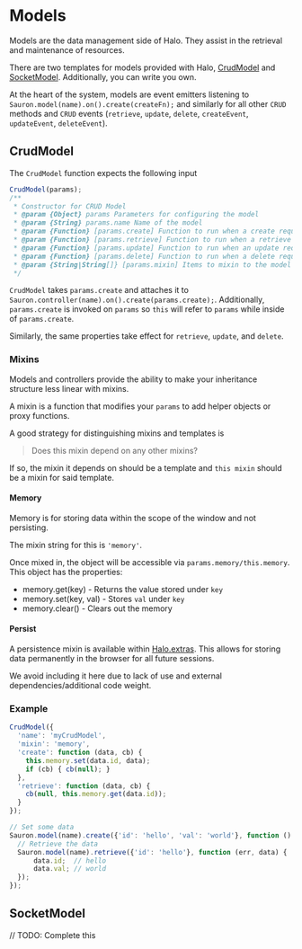 # Models
Models are the data management side of Halo. They assist in the retrieval and maintenance of resources.

There are two templates for models provided with Halo, [CrudModel](#crudmodel) and [SocketModel](#socketmodel). Additionally, you can write you own.

At the heart of the system, models are event emitters listening to `Sauron.model(name).on().create(createFn);` and similarly for all other `CRUD` methods and `CRUD` events (`retrieve`, `update`, `delete`, `createEvent`, `updateEvent`, `deleteEvent`).

## CrudModel
The `CrudModel` function expects the following input
```js
CrudModel(params);
/**
 * Constructor for CRUD Model
 * @param {Object} params Parameters for configuring the model
 * @param {String} params.name Name of the model
 * @param {Function} [params.create] Function to run when a create request is submitted via Sauron
 * @param {Function} [params.retrieve] Function to run when a retrieve request is submitted via Sauron
 * @param {Function} [params.update] Function to run when an update request is submitted via Sauron
 * @param {Function} [params.delete] Function to run when a delete request is submitted via Sauron
 * @param {String|String[]} [params.mixin] Items to mixin to the model (e.g. memory, persist)
 */
```

`CrudModel` takes `params.create` and attaches it to `Sauron.controller(name).on().create(params.create);`. Additionally, `params.create` is invoked on `params` so `this` will refer to `params` while inside of `params.create`.

Similarly, the same properties take effect for `retrieve`, `update`, and `delete`.

### Mixins
Models and controllers provide the ability to make your inheritance structure less linear with mixins.

A mixin is a function that modifies your `params` to add helper objects or proxy functions.

A good strategy for distinguishing mixins and templates is

> Does this mixin depend on any other mixins?

If so, the mixin it depends on should be a template and `this mixin` should be a mixin for said template.

#### Memory
Memory is for storing data within the scope of the window and not persisting.

The mixin string for this is `'memory'`.

Once mixed in, the object will be accessible via `params.memory/this.memory`. This object has the properties:

- memory.get(key) - Returns the value stored under `key`
- memory.set(key, val) - Stores `val` under `key`
- memory.clear() - Clears out the memory

#### Persist
A persistence mixin is available within [Halo.extras][haloExtras]. This allows for storing data permanently in the browser for all future sessions.

We avoid including it here due to lack of use and external dependencies/additional code weight.

[haloExtras]: https://github.com/Ensighten/Halo.extras

### Example
```js
CrudModel({
  'name': 'myCrudModel',
  'mixin': 'memory',
  'create': function (data, cb) {
    this.memory.set(data.id, data);
    if (cb) { cb(null); }
  },
  'retrieve': function (data, cb) {
    cb(null, this.memory.get(data.id));
  }
});

// Set some data
Sauron.model(name).create({'id': 'hello', 'val': 'world'}, function () {
  // Retrieve the data
  Sauron.model(name).retrieve({'id': 'hello'}, function (err, data) {
      data.id;  // hello
      data.val; // world
  });
});
```

## SocketModel
// TODO: Complete this
